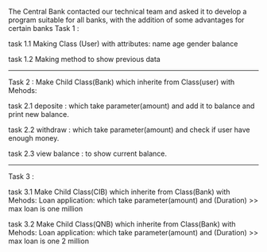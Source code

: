 The Central Bank contacted our technical team and asked it to develop a program suitable for all banks, with the addition of some advantages for certain banks
Task 1 :

task 1.1 Making Class (User) with attributes:
name
age
gender
balance

task 1.2 Making method to show previous data
______________________________________________________________________________________________________________________________________________________________________

Task 2 :
Make Child Class(Bank) which inherite from Class(user) with Mehods:

task 2.1 deposite : which take parameter(amount) and add it to balance and print new balance.

task 2.2 withdraw : which take parameter(amount) and check if user have enough money.

task 2.3 view balance : to show current balance.
______________________________________________________________________________________________________________________________________________________________________

Task 3 :

task 3.1 Make Child Class(CIB) which inherite from Class(Bank) with Mehods:
Loan application: which take parameter(amount) and (Duration) >> max loan is one million

task 3.2 Make Child Class(QNB) which inherite from Class(Bank) with Mehods:
Loan application: which take parameter(amount) and (Duration) >> max loan is one 2 million
